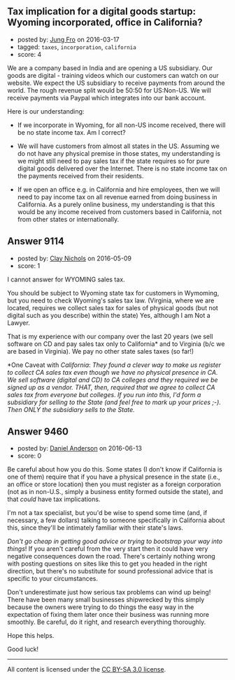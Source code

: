## Tax implication for a digital goods startup: Wyoming incorporated, office in California?

- posted by: [Jung Fro](https://stackexchange.com/users/8063884/jung-fro) on 2016-03-17
- tagged: `taxes`, `incorporation`, `california`
- score: 4

We are a company based in India and are opening a US subsidiary. Our goods are digital - training videos which our customers can watch on our website. We expect the US subsidiary to receive payments from around the world. The rough revenue split would be 50:50 for US:Non-US. We will receive payments via Paypal which integrates into our bank account. 

Here is our understanding:

- If we incorporate in Wyoming, for all non-US income received, there will be no state income tax. Am I correct?

- We will have customers from almost all states in the US. Assuming we do not have any physical premise in those states, my understanding is we might still need to pay sales tax if the state requires so for pure digital goods delivered over the Internet. There is no state income tax on the payments received from their residents. 

- If we open an office e.g. in California and hire employees, then we will need to pay income tax on all revenue earned from doing business in California. As a purely online business, my understanding is that this would be any income received from customers based in California, not from other states or internationally.



## Answer 9114

- posted by: [Clay Nichols](https://stackexchange.com/users/3400/clay-nichols) on 2016-05-09
- score: 1

I cannot answer for WYOMING sales tax. 

You should be subject to Wyoming state tax for customers in Wymoming, but you need to check Wyoming's sales tax law. (Virginia, where we are located, requires we collect sales tax for sales of physical goods (but not digital such as you describe) within the state)
Yes, although I am Not a Lawyer.

That is my experience with our company over the last 20 years (we sell software on CD and pay sales tax only to California* and to Virginia (b/c we are based in Virginia). We pay no other state sales taxes (so far!)


 *One Caveat with *California*: 
*They found a clever way to make us register to collect CA sales tax even though we have no physical presence in CA. We sell software (digital and CD) to CA colleges and they required we    be signed up as a vendor. THAT, then, required that we agree to  collect CA sales tax from everyone but colleges. If you run into   this, I'd form a subsidiary for selling to the State (and feel free
  to mark up your prices ;-). Then ONLY the subsidiary sells to the State.*


## Answer 9460

- posted by: [Daniel Anderson](https://stackexchange.com/users/8398759/daniel-anderson) on 2016-06-13
- score: 0

Be careful about how you do this.  Some states (I don't know if California is one of them) require that if you have a physical presence in the state (i.e., an office or store location) then you must register as a foreign corporation (not as in non-U.S., simply a business entity formed outside the state), and that *could* have tax implications.

I'm not a tax specialist, but you'd be wise to spend some time (and, if necessary, a few dollars) talking to someone specifically in California about this, since they'll be intimately familiar with their state's laws.

*Don't go cheap in getting good advice or trying to bootstrap your way into things*!  If you aren't careful from the very start then it could have very negative consequences down the road.  There's certainly nothing wrong with posting questions on sites like this to get you headed in the right direction, but there's no substitute for sound professional advice that is specific to your circumstances.

Don't underestimate just how serious tax problems can wind up being!  There have been many small businesses shipwrecked by this simply because the owners were trying to do things the easy way in the expectation of fixing them later once their business was running more smoothly.  Be careful, do it right, and research everything thoroughly.

Hope this helps.

Good luck!



---

All content is licensed under the [CC BY-SA 3.0 license](https://creativecommons.org/licenses/by-sa/3.0/).
